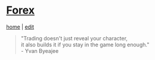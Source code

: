 # [Forex](https://alwinwoo.github.io/pages/forex.html)
[home](https://alwinwoo.github.io/) | [edit](https://github.com/alwinwoo/alwinwoo.github.io/edit/master/pages/forex.md)

> "Trading doesn't just reveal your character,<br>it also builds it if you stay in the game long enough."<br>- Yvan Byeajee
